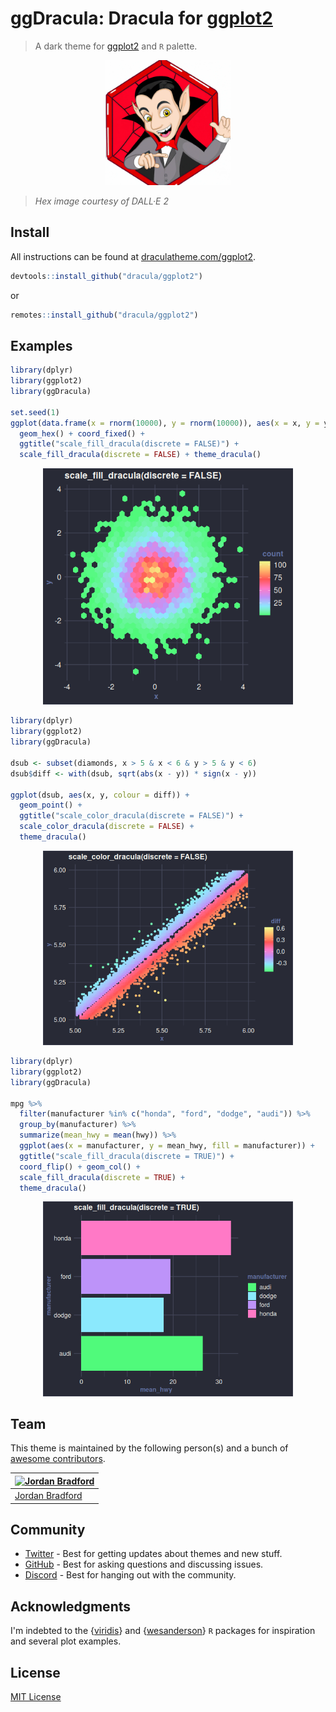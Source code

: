 # ggDracula: Dracula for [ggplot2](https://github.com/tidyverse/ggplot2)

> A dark theme for [ggplot2](https://github.com/tidyverse/ggplot2) and `R` palette.

<p align="center">
  <img src="img/dracula-hex-sticker.png" width="200" height="200"/>
</p>

> _Hex image courtesy of DALL·E 2_

## Install

All instructions can be found at [draculatheme.com/ggplot2](https://draculatheme.com/ggplot2).
```R
devtools::install_github("dracula/ggplot2")
```
or
```R
remotes::install_github("dracula/ggplot2")
```

## Examples

```R
library(dplyr)
library(ggplot2)
library(ggDracula)

set.seed(1)
ggplot(data.frame(x = rnorm(10000), y = rnorm(10000)), aes(x = x, y = y)) +
  geom_hex() + coord_fixed() +
  ggtitle("scale_fill_dracula(discrete = FALSE)") +
  scale_fill_dracula(discrete = FALSE) + theme_dracula()
```
<p align="center">
  <img src="img/hex.png" width="400"/>
</p>

```R
library(dplyr)
library(ggplot2)
library(ggDracula)

dsub <- subset(diamonds, x > 5 & x < 6 & y > 5 & y < 6)
dsub$diff <- with(dsub, sqrt(abs(x - y)) * sign(x - y))

ggplot(dsub, aes(x, y, colour = diff)) +
  geom_point() +
  ggtitle("scale_color_dracula(discrete = FALSE)") +
  scale_color_dracula(discrete = FALSE) +
  theme_dracula()
```
<p align="center">
  <img src="img/diamond-point.png" width="400"/>
</p>

```R
library(dplyr)
library(ggplot2)
library(ggDracula)

mpg %>%
  filter(manufacturer %in% c("honda", "ford", "dodge", "audi")) %>%
  group_by(manufacturer) %>%
  summarize(mean_hwy = mean(hwy)) %>%
  ggplot(aes(x = manufacturer, y = mean_hwy, fill = manufacturer)) +
  ggtitle("scale_fill_dracula(discrete = TRUE)") +
  coord_flip() + geom_col() +
  scale_fill_dracula(discrete = TRUE) +
  theme_dracula()
```
<p align="center">
  <img src="img/mpg.png" width="400"/>
</p>

## Team

This theme is maintained by the following person(s) and a bunch of [awesome contributors](https://github.com/dracula/ggplot2/graphs/contributors).

| [![Jordan Bradford](https://github.com/jrdnbradford.png?size=100)](https://github.com/jrdnbradford) |
| --------------------------------------------------------------------------------------------------- |
| [Jordan Bradford](https://github.com/jrdnbradford)                                                  |

## Community

- [Twitter](https://twitter.com/draculatheme) - Best for getting updates about themes and new stuff.
- [GitHub](https://github.com/dracula/dracula-theme/discussions) - Best for asking questions and discussing issues.
- [Discord](https://draculatheme.com/discord-invite) - Best for hanging out with the community.

## Acknowledgments

I'm indebted to the {[viridis](https://sjmgarnier.github.io/viridis)} and {[wesanderson](https://github.com/karthik/wesanderson)} `R` packages for inspiration and several plot examples.

## License

[MIT License](./LICENSE)
